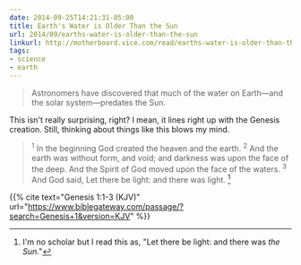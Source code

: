 ```yaml
---
date: 2014-09-25T14:21:31-05:00
title: Earth's Water is Older Than the Sun
url: 2014/09/earths-water-is-older-than-the-sun
linkurl: http://motherboard.vice.com/read/earths-water-is-older-than-the-sun
tags:
- science
- earth
---
```


> Astronomers have discovered that much of the water on Earth&mdash;and the solar system&mdash;predates the Sun.

This isn't really surprising, right? I mean, it lines right up with the Genesis creation. Still, thinking about things like this blows my mind.

> <sup>1</sup> In the beginning God created the heaven and the earth.
> <sup>2</sup> And the earth was without form, and void; and darkness was upon the face of the deep. And the Spirit of God moved upon the face of the waters.
> <sup>3</sup> And God said, Let there be light: and there was light. [^1]

{{% cite text="Genesis 1:1-3 (KJV)" url="https://www.biblegateway.com/passage/?search=Genesis+1&version=KJV" %}}

[^1]: I'm no scholar but I read this as, "Let there be light: and there was _the Sun_."